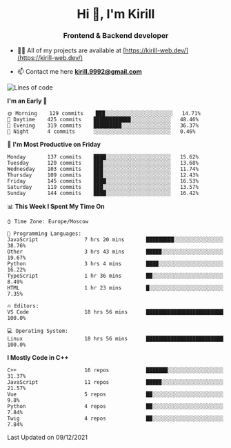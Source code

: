 <h1 align="center">Hi 👋, I'm Kirill</h1>
<h3 align="center">Frontend & Backend developer</h3>

- 👨‍💻 All of my projects are available at [https://kirill-web.dev/](https://kirill-web.dev/)

- 📫 Contact me here **kirill.9992@gmail.com**











<!--START_SECTION:waka-->
![Lines of code](https://img.shields.io/badge/From%20Hello%20World%20I%27ve%20Written-146%20Thousand%20lines%20of%20code-blue)

**I'm an Early 🐤** 

```text
🌞 Morning    129 commits    ███░░░░░░░░░░░░░░░░░░░░░░   14.71% 
🌆 Daytime    425 commits    ████████████░░░░░░░░░░░░░   48.46% 
🌃 Evening    319 commits    █████████░░░░░░░░░░░░░░░░   36.37% 
🌙 Night      4 commits      ░░░░░░░░░░░░░░░░░░░░░░░░░   0.46%

```
📅 **I'm Most Productive on Friday** 

```text
Monday       137 commits    ████░░░░░░░░░░░░░░░░░░░░░   15.62% 
Tuesday      120 commits    ███░░░░░░░░░░░░░░░░░░░░░░   13.68% 
Wednesday    103 commits    ███░░░░░░░░░░░░░░░░░░░░░░   11.74% 
Thursday     109 commits    ███░░░░░░░░░░░░░░░░░░░░░░   12.43% 
Friday       145 commits    ████░░░░░░░░░░░░░░░░░░░░░   16.53% 
Saturday     119 commits    ███░░░░░░░░░░░░░░░░░░░░░░   13.57% 
Sunday       144 commits    ████░░░░░░░░░░░░░░░░░░░░░   16.42%

```


📊 **This Week I Spent My Time On** 

```text
⌚︎ Time Zone: Europe/Moscow

💬 Programming Languages: 
JavaScript               7 hrs 20 mins       █████████░░░░░░░░░░░░░░░░   38.76% 
Other                    3 hrs 43 mins       █████░░░░░░░░░░░░░░░░░░░░   19.67% 
Python                   3 hrs 4 mins        ████░░░░░░░░░░░░░░░░░░░░░   16.22% 
TypeScript               1 hr 36 mins        ██░░░░░░░░░░░░░░░░░░░░░░░   8.49% 
HTML                     1 hr 23 mins        █░░░░░░░░░░░░░░░░░░░░░░░░   7.35%

🔥 Editors: 
VS Code                  18 hrs 56 mins      █████████████████████████   100.0%

💻 Operating System: 
Linux                    18 hrs 56 mins      █████████████████████████   100.0%

```

**I Mostly Code in C++** 

```text
C++                      16 repos            ███████░░░░░░░░░░░░░░░░░░   31.37% 
JavaScript               11 repos            █████░░░░░░░░░░░░░░░░░░░░   21.57% 
Vue                      5 repos             ██░░░░░░░░░░░░░░░░░░░░░░░   9.8% 
Python                   4 repos             ██░░░░░░░░░░░░░░░░░░░░░░░   7.84% 
Twig                     4 repos             ██░░░░░░░░░░░░░░░░░░░░░░░   7.84%

```



 Last Updated on 09/12/2021
<!--END_SECTION:waka-->
